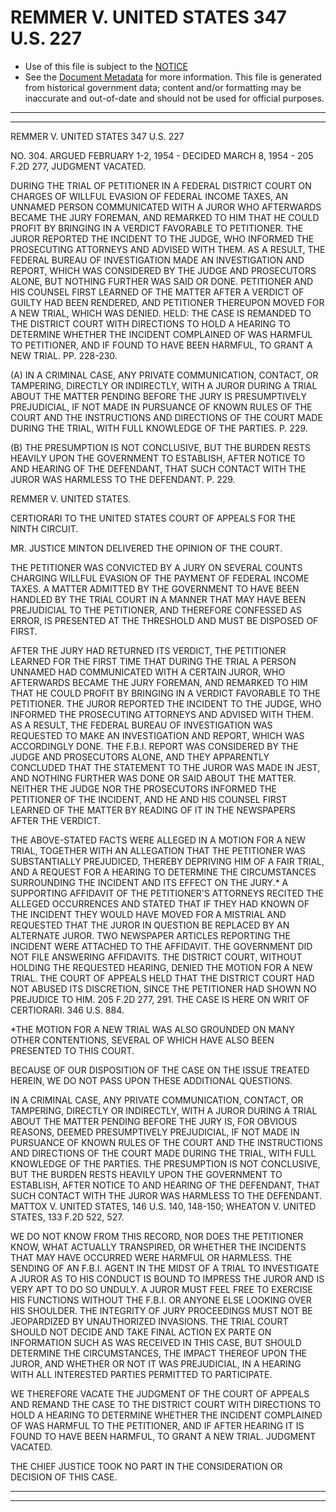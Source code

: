 ---
---

# REMMER V. UNITED STATES 347 U.S. 227

* Use of this file is subject to the [NOTICE](https://github.com/publicdocs/notice/blob/master/NOTICE)
* See the [Document Metadata](../../../) for more information.
  This file is generated from historical government data; content and/or formatting may be inaccurate and out-of-date and should not be used for official purposes.

----------
----------

REMMER V. UNITED STATES 347 U.S. 227

NO. 304.  ARGUED FEBRUARY 1-2, 1954 - DECIDED MARCH 8, 1954 - 205 F.2D 277, JUDGMENT VACATED.

DURING THE TRIAL OF PETITIONER IN A FEDERAL DISTRICT COURT ON CHARGES OF WILLFUL EVASION OF FEDERAL INCOME TAXES, AN UNNAMED PERSON COMMUNICATED WITH A JUROR WHO AFTERWARDS BECAME THE JURY FOREMAN, AND REMARKED TO HIM THAT HE COULD PROFIT BY BRINGING IN A VERDICT FAVORABLE TO PETITIONER.  THE JUROR REPORTED THE INCIDENT TO THE JUDGE, WHO INFORMED THE PROSECUTING ATTORNEYS AND ADVISED WITH THEM.  AS A RESULT, THE FEDERAL BUREAU OF INVESTIGATION MADE AN INVESTIGATION AND REPORT, WHICH WAS CONSIDERED BY THE JUDGE AND PROSECUTORS ALONE, BUT NOTHING FURTHER WAS SAID OR DONE.  PETITIONER AND HIS COUNSEL FIRST LEARNED OF THE MATTER AFTER A VERDICT OF GUILTY HAD BEEN RENDERED, AND PETITIONER THEREUPON MOVED FOR A NEW TRIAL, WHICH WAS DENIED.  HELD:  THE CASE IS REMANDED TO THE DISTRICT COURT WITH DIRECTIONS TO HOLD A HEARING TO DETERMINE WHETHER THE INCIDENT COMPLAINED OF WAS HARMFUL TO PETITIONER, AND IF FOUND TO HAVE BEEN HARMFUL, TO GRANT A NEW TRIAL.  PP. 228-230.

(A)  IN A CRIMINAL CASE, ANY PRIVATE COMMUNICATION, CONTACT, OR TAMPERING, DIRECTLY OR INDIRECTLY, WITH A JUROR DURING A TRIAL ABOUT THE MATTER PENDING BEFORE THE JURY IS PRESUMPTIVELY PREJUDICIAL, IF NOT MADE IN PURSUANCE OF KNOWN RULES OF THE COURT AND THE INSTRUCTIONS AND DIRECTIONS OF THE COURT MADE DURING THE TRIAL, WITH FULL KNOWLEDGE OF THE PARTIES.  P. 229.

(B)  THE PRESUMPTION IS NOT CONCLUSIVE, BUT THE BURDEN RESTS HEAVILY UPON THE GOVERNMENT TO ESTABLISH, AFTER NOTICE TO AND HEARING OF THE DEFENDANT, THAT SUCH CONTACT WITH THE JUROR WAS HARMLESS TO THE DEFENDANT.  P. 229.

REMMER V. UNITED STATES.

CERTIORARI TO THE UNITED STATES COURT OF APPEALS FOR THE NINTH CIRCUIT.

MR. JUSTICE MINTON DELIVERED THE OPINION OF THE COURT.

THE PETITIONER WAS CONVICTED BY A JURY ON SEVERAL COUNTS CHARGING WILLFUL EVASION OF THE PAYMENT OF FEDERAL INCOME TAXES.  A MATTER ADMITTED BY THE GOVERNMENT TO HAVE BEEN HANDLED BY THE TRIAL COURT IN A MANNER THAT MAY HAVE BEEN PREJUDICIAL TO THE PETITIONER, AND THEREFORE CONFESSED AS ERROR, IS PRESENTED AT THE THRESHOLD AND MUST BE DISPOSED OF FIRST.

AFTER THE JURY HAD RETURNED ITS VERDICT, THE PETITIONER LEARNED FOR THE FIRST TIME THAT DURING THE TRIAL A PERSON UNNAMED HAD COMMUNICATED WITH A CERTAIN JUROR, WHO AFTERWARDS BECAME THE JURY FOREMAN, AND REMARKED TO HIM THAT HE COULD PROFIT BY BRINGING IN A VERDICT FAVORABLE TO THE PETITIONER.  THE JUROR REPORTED THE INCIDENT TO THE JUDGE, WHO INFORMED THE PROSECUTING ATTORNEYS AND ADVISED WITH THEM.  AS A RESULT, THE FEDERAL BUREAU OF INVESTIGATION WAS REQUESTED TO MAKE AN INVESTIGATION AND REPORT, WHICH WAS ACCORDINGLY DONE.  THE F.B.I. REPORT WAS CONSIDERED BY THE JUDGE AND PROSECUTORS ALONE, AND THEY APPARENTLY CONCLUDED THAT THE STATEMENT TO THE JUROR WAS MADE IN JEST, AND NOTHING FURTHER WAS DONE OR SAID ABOUT THE MATTER.  NEITHER THE JUDGE NOR THE PROSECUTORS INFORMED THE PETITIONER OF THE INCIDENT, AND HE AND HIS COUNSEL FIRST LEARNED OF THE MATTER BY READING OF IT IN THE NEWSPAPERS AFTER THE VERDICT.

THE ABOVE-STATED FACTS WERE ALLEGED IN A MOTION FOR A NEW TRIAL, TOGETHER WITH AN ALLEGATION THAT THE PETITIONER WAS SUBSTANTIALLY PREJUDICED, THEREBY DEPRIVING HIM OF A FAIR TRIAL, AND A REQUEST FOR A HEARING TO DETERMINE THE CIRCUMSTANCES SURROUNDING THE INCIDENT AND ITS EFFECT ON THE JURY.\* A SUPPORTING AFFIDAVIT OF THE PETITIONER'S ATTORNEYS RECITED THE ALLEGED OCCURRENCES AND STATED THAT IF THEY HAD KNOWN OF THE INCIDENT THEY WOULD HAVE MOVED FOR A MISTRIAL AND REQUESTED THAT THE JUROR IN QUESTION BE REPLACED BY AN ALTERNATE JUROR.  TWO NEWSPAPER ARTICLES REPORTING THE INCIDENT WERE ATTACHED TO THE AFFIDAVIT.  THE GOVERNMENT DID NOT FILE ANSWERING AFFIDAVITS.  THE DISTRICT COURT, WITHOUT HOLDING THE REQUESTED HEARING, DENIED THE MOTION FOR A NEW TRIAL.  THE COURT OF APPEALS HELD THAT THE DISTRICT COURT HAD NOT ABUSED ITS DISCRETION, SINCE THE PETITIONER HAD SHOWN NO PREJUDICE TO HIM.  205 F.2D 277, 291.  THE CASE IS HERE ON WRIT OF CERTIORARI.  346 U.S. 884.

\*THE MOTION FOR A NEW TRIAL WAS ALSO GROUNDED ON MANY OTHER CONTENTIONS, SEVERAL OF WHICH HAVE ALSO BEEN PRESENTED TO THIS COURT.

BECAUSE OF OUR DISPOSITION OF THE CASE ON THE ISSUE TREATED HEREIN, WE DO NOT PASS UPON THESE ADDITIONAL QUESTIONS.

IN A CRIMINAL CASE, ANY PRIVATE COMMUNICATION, CONTACT, OR TAMPERING, DIRECTLY OR INDIRECTLY, WITH A JUROR DURING A TRIAL ABOUT THE MATTER PENDING BEFORE THE JURY IS, FOR OBVIOUS REASONS, DEEMED PRESUMPTIVELY PREJUDICIAL, IF NOT MADE IN PURSUANCE OF KNOWN RULES OF THE COURT AND THE INSTRUCTIONS AND DIRECTIONS OF THE COURT MADE DURING THE TRIAL, WITH FULL KNOWLEDGE OF THE PARTIES.  THE PRESUMPTION IS NOT CONCLUSIVE, BUT THE BURDEN RESTS HEAVILY UPON THE GOVERNMENT TO ESTABLISH, AFTER NOTICE TO AND HEARING OF THE DEFENDANT, THAT SUCH CONTACT WITH THE JUROR WAS HARMLESS TO THE DEFENDANT.  MATTOX V. UNITED STATES, 146 U.S. 140, 148-150; WHEATON V. UNITED STATES, 133 F.2D 522, 527.

WE DO NOT KNOW FROM THIS RECORD, NOR DOES THE PETITIONER KNOW, WHAT ACTUALLY TRANSPIRED, OR WHETHER THE INCIDENTS THAT MAY HAVE OCCURRED WERE HARMFUL OR HARMLESS.  THE SENDING OF AN F.B.I. AGENT IN THE MIDST OF A TRIAL TO INVESTIGATE A JUROR AS TO HIS CONDUCT IS BOUND TO IMPRESS THE JUROR AND IS VERY APT TO DO SO UNDULY.  A JUROR MUST FEEL FREE TO EXERCISE HIS FUNCTIONS WITHOUT THE F.B.I. OR ANYONE ELSE LOOKING OVER HIS SHOULDER.  THE INTEGRITY OF JURY PROCEEDINGS MUST NOT BE JEOPARDIZED BY UNAUTHORIZED INVASIONS.  THE TRIAL COURT SHOULD NOT DECIDE AND TAKE FINAL ACTION EX PARTE ON INFORMATION SUCH AS WAS RECEIVED IN THIS CASE, BUT SHOULD DETERMINE THE CIRCUMSTANCES, THE IMPACT THEREOF UPON THE JUROR, AND WHETHER OR NOT IT WAS PREJUDICIAL, IN A HEARING WITH ALL INTERESTED PARTIES PERMITTED TO PARTICIPATE.

WE THEREFORE VACATE THE JUDGMENT OF THE COURT OF APPEALS AND REMAND THE CASE TO THE DISTRICT COURT WITH DIRECTIONS TO HOLD A HEARING TO DETERMINE WHETHER THE INCIDENT COMPLAINED OF WAS HARMFUL TO THE PETITIONER, AND IF AFTER HEARING IT IS FOUND TO HAVE BEEN HARMFUL, TO GRANT A NEW TRIAL.  JUDGMENT VACATED.

THE CHIEF JUSTICE TOOK NO PART IN THE CONSIDERATION OR DECISION OF THIS CASE.


----------
----------

